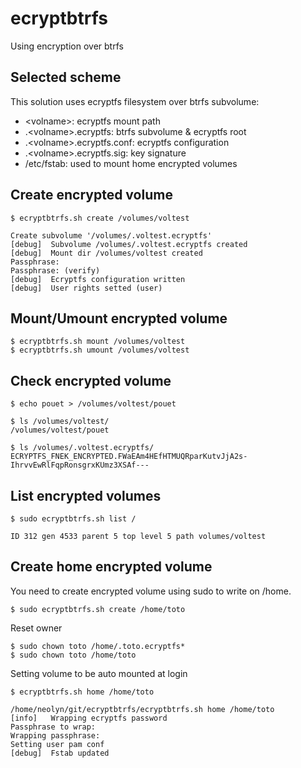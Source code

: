 # ecryptbtrfs #
Using encryption over btrfs

## Selected scheme ##
This solution uses ecryptfs filesystem over btrfs subvolume:
  * \<volname\>: ecryptfs mount path
  * .\<volname\>.ecryptfs: btrfs subvolume & ecryptfs root
  * .\<volname\>.ecryptfs.conf: ecryptfs configuration
  * .\<volname\>.ecryptfs.sig: key signature
  * /etc/fstab: used to mount home encrypted volumes

## Create encrypted volume ##
`$ ecryptbtrfs.sh create /volumes/voltest`
```
Create subvolume '/volumes/.voltest.ecryptfs'
[debug]	 Subvolume /volumes/.voltest.ecryptfs created
[debug]	 Mount dir /volumes/voltest created
Passphrase:
Passphrase: (verify)
[debug]	 Ecryptfs configuration written
[debug]	 User rights setted (user)
```

## Mount/Umount encrypted volume ##
```
$ ecryptbtrfs.sh mount /volumes/voltest
$ ecryptbtrfs.sh umount /volumes/voltest
```

## Check encrypted volume ##
```
$ echo pouet > /volumes/voltest/pouet

$ ls /volumes/voltest/
/volumes/voltest/pouet

$ ls /volumes/.voltest.ecryptfs/
ECRYPTFS_FNEK_ENCRYPTED.FWaEAm4HEfHTMUQRparKutvJjA2s-IhrvvEwRlFqpRonsgrxKUmz3XSAf---
```

## List encrypted volumes ##
`$ sudo ecryptbtrfs.sh list /`
```
ID 312 gen 4533 parent 5 top level 5 path volumes/voltest
```

## Create home encrypted volume ##
You need to create encrypted volume using sudo to write on /home.
```
$ sudo ecryptbtrfs.sh create /home/toto
```

Reset owner
```
$ sudo chown toto /home/.toto.ecryptfs*
$ sudo chown toto /home/toto
```

Setting volume to be auto mounted at login
```
$ ecryptbtrfs.sh home /home/toto
```
```
/home/neolyn/git/ecryptbtrfs/ecryptbtrfs.sh home /home/toto
[info]	 Wrapping ecryptfs password
Passphrase to wrap:
Wrapping passphrase:
Setting user pam conf
[debug]	 Fstab updated
```
